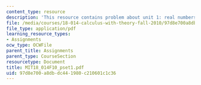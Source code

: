 ```yaml
---
content_type: resource
description: 'This resource contains problem about unit 1: real numbers.'
file: /media/courses/18-014-calculus-with-theory-fall-2010/97d8e700a8dbdc441980c210601c1c36_MIT18_014F10_pset1.pdf
file_type: application/pdf
learning_resource_types:
- Assignments
ocw_type: OCWFile
parent_title: Assignments
parent_type: CourseSection
resourcetype: Document
title: MIT18_014F10_pset1.pdf
uid: 97d8e700-a8db-dc44-1980-c210601c1c36
---
```

